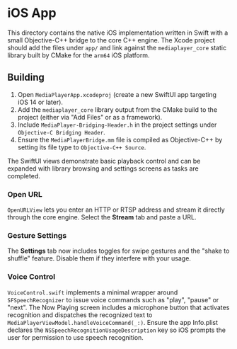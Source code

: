 # iOS App

This directory contains the native iOS implementation written in Swift
with a small Objective-C++ bridge to the core C++ engine. The Xcode
project should add the files under `app/` and link against the
`mediaplayer_core` static library built by CMake for the `arm64` iOS
platform.

## Building

1. Open `MediaPlayerApp.xcodeproj` (create a new SwiftUI app targeting
iOS 14 or later).
2. Add the `mediaplayer_core` library output from the CMake build to the
project (either via "Add Files" or as a framework).
3. Include `MediaPlayer-Bridging-Header.h` in the project settings under
`Objective‑C Bridging Header`.
4. Ensure the `MediaPlayerBridge.mm` file is compiled as Objective-C++ by
setting its file type to `Objective-C++ Source`.

The SwiftUI views demonstrate basic playback control and can be expanded
with library browsing and settings screens as tasks are completed.

### Open URL

`OpenURLView` lets you enter an HTTP or RTSP address and stream it directly
through the core engine. Select the **Stream** tab and paste a URL.

### Gesture Settings

The **Settings** tab now includes toggles for swipe gestures and the
"shake to shuffle" feature. Disable them if they interfere with your usage.

### Voice Control

`VoiceControl.swift` implements a minimal wrapper around `SFSpeechRecognizer`
to issue voice commands such as "play", "pause" or "next". The Now Playing
screen includes a microphone button that activates recognition and dispatches
the recognized text to `MediaPlayerViewModel.handleVoiceCommand(_:)`.
Ensure the app Info.plist declares the `NSSpeechRecognitionUsageDescription`
key so iOS prompts the user for permission to use speech recognition.
